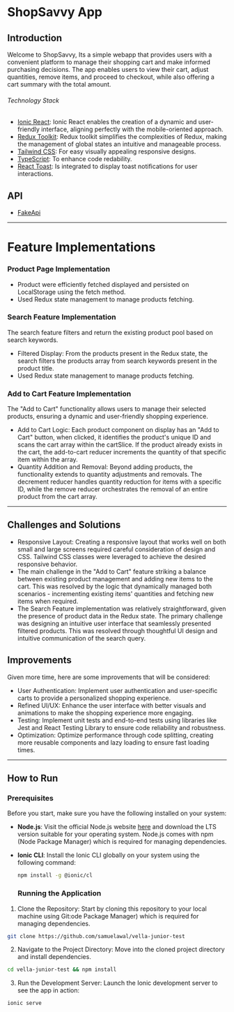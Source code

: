 # ShopSavvy App

## Introduction

Welcome to ShopSavvy, Its a simple webapp that provides users with a convenient platform to manage their shopping cart and make informed purchasing decisions. The app enables users to view their cart, adjust quantities, remove items, and proceed to checkout, while also offering a cart summary with the total amount.

###### Technology Stack

- [Ionic React](https://ionicframework.com/): Ionic React enables the creation of a dynamic and user-friendly interface, aligning perfectly with the mobile-oriented approach.
- [Redux Toolkit](https://redux-toolkit.js.org/): Redux toolkit simplifies the complexities of Redux, making the management of global states an intuitive and manageable process.
- [Tailwind CSS](https://tailwindcss.com/): For easy visually appealing responsive designs.
- [TypeScript](https://www.typescriptlang.org/): To enhance code redability.
- [React Toast](): Is integrated to display toast notifications for user interactions.

## API

- [FakeApi](https://fakestoreapi.com/docs)

---

# Feature Implementations

### Product Page Implementation

- Product were efficiently fetched displayed and persisted on LocalStorage using the fetch method.
- Used Redux state management to manage products fetching.

### Search Feature Implementation

The search feature filters and return the existing product pool based on search keywords.

- Filtered Display: From the products present in the Redux state, the search filters the products array from search keywords present in the product title.
- Used Redux state management to manage products fetching.

### Add to Cart Feature Implementation

The "Add to Cart" functionality allows users to manage their selected products, ensuring a dynamic and user-friendly shopping experience.

- Add to Cart Logic: Each product component on display has an "Add to Cart" button, when clicked, it identifies the product's unique ID and scans the cart array within the cartSlice. If the product already exists in the cart, the add-to-cart reducer increments the quantity of that specific item within the array.
- Quantity Addition and Removal: Beyond adding products, the functionality extends to quantity adjustments and removals. The decrement reducer handles quantity reduction for items with a specific ID, while the remove reducer orchestrates the removal of an entire product from the cart array.

---

## Challenges and Solutions

- Responsive Layout: Creating a responsive layout that works well on both small and large screens required careful consideration of design and CSS. Tailwind CSS classes were leveraged to achieve the desired responsive behavior.
- The main challenge in the "Add to Cart" feature striking a balance between existing product management and adding new items to the cart. This was resolved by the logic that dynamically managed both scenarios - incrementing existing items' quantities and fetching new items when required.
- The Search Feature implementation was relatively straightforward, given the presence of product data in the Redux state. The primary challenge was designing an intuitive user interface that seamlessly presented filtered products. This was resolved through thoughtful UI design and intuitive communication of the search query.

## Improvements

Given more time, here are some improvements that will be considered:

- User Authentication: Implement user authentication and user-specific carts to provide a personalized shopping experience.
- Refined UI/UX: Enhance the user interface with better visuals and animations to make the shopping experience more engaging.
- Testing: Implement unit tests and end-to-end tests using libraries like Jest and React Testing Library to ensure code reliability and robustness.
- Optimization: Optimize performance through code splitting, creating more reusable components and lazy loading to ensure fast loading times.

---

## How to Run

### Prerequisites

Before you start, make sure you have the following installed on your system:

- **Node.js**: Visit the official Node.js website [here](https://nodejs.org/) and download the LTS version suitable for your operating system. Node.js comes with npm (Node Package Manager) which is required for managing dependencies.

- **Ionic CLI**: Install the Ionic CLI globally on your system using the following command:

  ```bash
  npm install -g @ionic/cl
  ```

  ### Running the Application

1. Clone the Repository: Start by cloning this repository to your local machine using Git:ode Package Manager) which is required for managing dependencies.

```bash
git clone https://github.com/samuelawal/vella-junior-test
```

2. Navigate to the Project Directory: Move into the cloned project directory and install dependencies.

```bash
cd vella-junior-test && npm install
```

3. Run the Development Server: Launch the Ionic development server to see the app in action:

```bash
ionic serve
```
